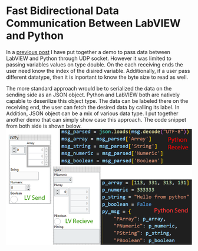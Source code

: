 # Fast Bidirectional Data Communication Between LabVIEW and Python

In a [previous post](https://github.com/fathi0amir/LV_Py_UDP) I have 
put together a demo to pass data between LabVIEW and Python through 
UDP socket. However it was limited to passing variables values on 
type double. On the each receiving ends the user need know the 
index of the disired variable. Additionally, if a user pass different 
datatype, then it is inportant to know the byte size to read as well. 

The more standard approach wrould be to serialized the data on the 
sending side as an JSON object. Python and LabVIEW both are natively 
capable to deserilize this object type. The data can be labeled there 
on the receiving end, the user can fetch the desired data by calling its 
label. In Addition, JSON object can be a mix of various data type. I put 
together another demo that can simply show case this approach. The 
code snippet from both side is shown below. 
![LabVIEW Python JSON Over UDP](https://github.com/fathi0amir/LabVIEW-Python-JSON-UDP/blob/main/LabVIEW_Python_JSON.png)
